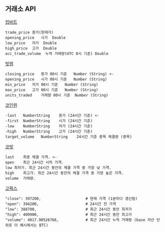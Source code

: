 
## 거래소 API

[업비트](https://docs.upbit.com/reference/ticker%ED%98%84%EC%9E%AC%EA%B0%80-%EC%A0%95%EB%B3%B4)
```shell
trade_price	종가(현재가)
opening_price	시가	Double
low_price	저가	Double
high_price	고가	Double
acc_trade_volume  누적 거래량(UTC 0시 기준)	Double
```

[빗썸](https://apidocs.bithumb.com/reference/%ED%98%84%EC%9E%AC%EA%B0%80-%EC%A0%95%EB%B3%B4-%EC%A1%B0%ED%9A%8C)
```shell
closing_price	종가 00시 기준	Number (String) <-
opening_price	시가 00시 기준	Number (String)
min_price	저가 00시 기준	Number (String)
max_price	고가 00시 기준	Number (String)
units_traded	거래량 00시 기준	Number (String)
```

[코인원](https://docs.coinone.co.kr/reference/ticker)
```shell
-last	NumberString	종가 (24시간 기준) <-
-first	NumberString	시가 (24시간 기준)
-low	NumberString	저가 (24시간 기준)
-high	NumberString	고가 (24시간 기준)
target_volume	NumberString	24시간 기준 종목 체결량 (종목)
```

[코빗](https://apidocs.korbit.co.kr/ko/#b5b542c8be)
```shell
last	최종 체결 가격. <-
open	최근 24시간 시작 가격.
low	최저가. 최근 24시간 동안의 체결 가격 중 가장 낮 가격.
high	최고가. 최근 24시간 동안의 체결 가격 중 가장 높은 가격.
volume	거래량.
```

[고팍스](https://gopax.github.io/API/index.html#24-2)
```shell
"close": 397200,                    # 현재 가격 (1분마다 갱신됨)
"open": 394200,                     # 24시간 전 가격
"low": 388700,                      # 최근 24시간 동안 최저가
"high": 409900,                     # 최근 24시간 동안 최고가
"volume": 4017.90526766,            # 최근 24시간 누적 거래량 (base 자산 단위로 이 예시에서는 BTC)
```
